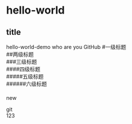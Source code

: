 # hello-world
## title
hello-world-demo
who are you 
GitHub
#一级标题  
##两级标题  
###三级标题  
####四级标题  
#####五级标题  
######六级标题  
####
new  

git  
123

